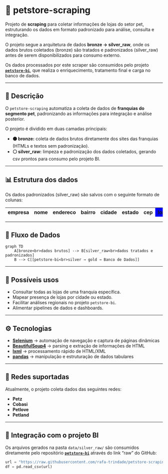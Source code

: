 # 🐾 petstore-scraping

Projeto de **scraping** para coletar informações de lojas do setor pet, estruturando os dados em formato padronizado para análise, consulta e integração.  

O projeto segue a arquitetura de dados **bronze → silver_raw**, onde os dados brutos coletados (bronze) são tratados e padronizados (silver_raw) antes de serem disponibilizados para consumo externo.  

Os dados processados por este scraper são consumidos pelo projeto [**`petstore-bi`**](https://github.com/rafa-trindade/petstore-bi), que realiza o enriquecimento, tratamento final e carga no banco de dados.

---

## 📌 Descrição
O `petstore-scraping` automatiza a coleta de dados de **franquias do segmento pet**, padronizando as informações para integração e análise posterior.  

O projeto é dividido em duas camadas principais:  

- **🟤 bronze:** coleta de dados brutos diretamente dos sites das franquias (HTMLs e textos sem padronização).  
- **⚪ silver_raw:** limpeza e padronização dos dados coletados, gerando csv prontos para consumo pelo projeto BI.

---

## 📊 Estrutura dos dados
Os dados padronizados (silver_raw) são salvos com o seguinte formato de colunas:

<table>
  <thead>
    <tr>
      <th>empresa</th>
      <th>nome</th>
      <th>endereco</th>
      <th>bairro</th>
      <th>cidade</th>
      <th>estado</th>
      <th>cep</th>
      <th style="background-color:blue;">longitude</th>
      <th style="color:red;">latitude</th>
    </tr>
  </thead>
  <tbody>
    <!-- sem dados ainda -->
  </tbody>
</table>

---

## 🧩 Fluxo de Dados

```mermaid
graph TD
    A[bronze<br>dados brutos] --> B[silver_raw<br>dados tratados e padronizados]
    B --> C[[petstore-bi<br>silver → gold → Banco de Dados]]
```

---

## 🚀 Possíveis usos
- Consultar todas as lojas de uma franquia específica.  
- Mapear presença de lojas por cidade ou estado.  
- Facilitar análises regionais no projeto `petstore-bi`.  
- Alimentar pipelines de dados e dashboards.

---

## ⚙️ Tecnologias
- [**Selenium**](https://pypi.org/project/selenium/) → automação de navegação e captura de páginas dinâmicas  
- [**BeautifulSoup4**](https://pypi.org/project/beautifulsoup4/) → parsing e extração de informações de HTML  
- [**lxml**](https://pypi.org/project/lxml/) → processamento rápido de HTML/XML  
- [**pandas**](https://pypi.org/project/pandas/) → manipulação e estruturação de dados tabulares  

---

## 🏪 Redes suportadas
Atualmente, o projeto coleta dados das seguintes redes:

- **Petz**  
- **Cobasi**  
- **Petlove**  
- **Petland**

---

## 🔗 Integração com o projeto BI
Os arquivos gerados na pasta `data/silver_raw/` são consumidos diretamente pelo repositório [**`petstore-bi`**](https://github.com/rafa-trindade/petstore-bi) através do link “raw” do GitHub:

```python
url = "https://raw.githubusercontent.com/rafa-trindade/petstore-scraping/main/data/silver_raw/lojas_silver_raw.csv"
df = pd.read_csv(url)
```
